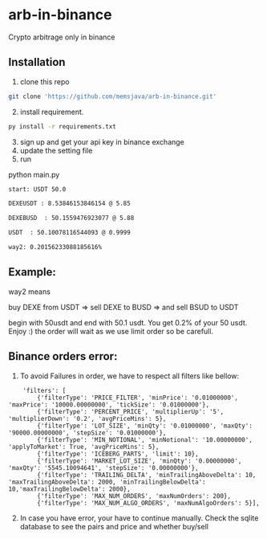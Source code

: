 # arb-in-binance
Crypto arbitrage only in binance

## Installation
1. clone this repo
```bash
git clone 'https://github.com/memsjava/arb-in-binance.git'
```
2. install requirement.
```bash
py install -r requirements.txt
```
3. sign up and get your api key in binance exchange
4. update the setting file
5. run

python main.py
```bash
start: USDT 50.0

DEXEUSDT : 8.53846153846154 @ 5.85

DEXEBUSD  : 50.1559476923077 @ 5.88

USDT  : 50.10078116544093 @ 0.9999

way2: 0.20156233088185616%
```

## Example:
way2 means 

buy DEXE from USDT => 
sell DEXE to BUSD  => 
and sell BSUD to USDT 

begin with 50usdt and end with 50.1 usdt. You get 0.2% of your 50 usdt. Enjoy :)
the order will wait as we use limit order so be carefull.

## Binance orders error:
1. To avoid Failures in order, we have to respect all filters like bellow:  
```
    'filters': [
        {'filterType': 'PRICE_FILTER', 'minPrice': '0.01000000', 'maxPrice': '10000.00000000', 'tickSize': '0.01000000'}, 
        {'filterType': 'PERCENT_PRICE', 'multiplierUp': '5', 'multiplierDown': '0.2', 'avgPriceMins': 5}, 
        {'filterType': 'LOT_SIZE', 'minQty': '0.01000000', 'maxQty': '90000.00000000', 'stepSize': '0.01000000'}, 
        {'filterType': 'MIN_NOTIONAL', 'minNotional': '10.00000000', 'applyToMarket': True, 'avgPriceMins': 5}, 
        {'filterType': 'ICEBERG_PARTS', 'limit': 10}, 
        {'filterType': 'MARKET_LOT_SIZE', 'minQty': '0.00000000', 'maxQty': '5545.10094641', 'stepSize': '0.00000000'}, 
        {'filterType': 'TRAILING_DELTA', 'minTrailingAboveDelta': 10, 'maxTrailingAboveDelta': 2000, 'minTrailingBelowDelta': 10,'maxTrailingBelowDelta': 2000}, 
        {'filterType': 'MAX_NUM_ORDERS', 'maxNumOrders': 200}, 
        {'filterType': 'MAX_NUM_ALGO_ORDERS', 'maxNumAlgoOrders': 5}],
```
2. In case you have error, your have to continue manually. 
Check the sqlite database to see the pairs and price and whether buy/sell

